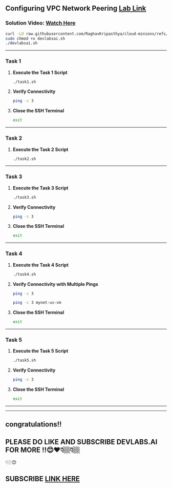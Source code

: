 

## Configuring VPC Network Peering [Lab Link](https://www.cloudskillsboost.google/focuses/19159?parent=catalog)

###  **Solution Video:** [Watch Here](https://youtu.be/MXRZzqNbcU8)



```bash
curl -LO raw.githubusercontent.com/RaghavKripasthya/cloud-minions/refs/heads/main/Configuring%20VPC%20Network%20Peering/devlabsai.sh
sudo chmod +x devlabsai.sh
./devlabsai.sh
```


---



###   Task 1
1. **Execute the Task 1 Script**
   ```bash
   ./task1.sh
   ```

2. **Verify Connectivity**
   ```bash
   ping -c 3 
   ```

3. **Close the SSH Terminal**
   ```bash
   exit
   ```


---

###  Task 2
1. **Execute the Task 2 Script**
   ```bash
   ./task2.sh
   ```

 
---

###  Task 3
1. **Execute the Task 3 Script**
   ```bash
   ./task3.sh
   ```

2. **Verify Connectivity**
   ```bash
   ping -c 3 
   ```

3. **Close the SSH Terminal**
   ```bash
   exit
   ```

---

### Task 4
1. **Execute the Task 4 Script**
   ```bash
   ./task4.sh
   ```

2. **Verify Connectivity with Multiple Pings**
   ```bash
   ping -c 3 
   ```
   ```bash
   ping -c 3 mynet-us-vm
   ```

3. **Close the SSH Terminal**
   ```bash
   exit
   ```

  
---

###  Task 5
1. **Execute the Task 5 Script**
   ```bash
   ./task5.sh
   ```

2. **Verify Connectivity**
   ```bash
   ping -c 3 
   ```
3. **Close the SSH Terminal**
   ```bash
   exit
   ```



---

---

## congratulations!!
## PLEASE DO LIKE AND SUBSCRIBE DEVLABS.AI FOR MORE !!😊❤️👇🏼👇🏼
👇🏼😊
## SUBSCRIBE [LINK HERE](https://youtu.be/MXRZzqNbcU8)
